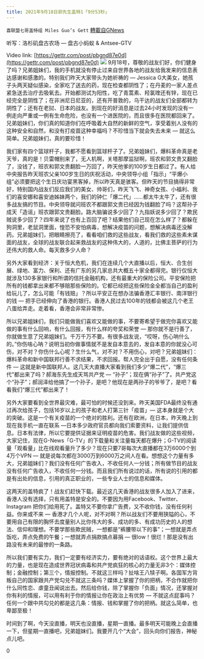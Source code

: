 ```yaml
---
title: 2021年9月18日郭先生盖特1「9分53秒」
---
```

`喜联盟七哥盖特组 Miles Guo’s Gett` [轉載自GNews](https://gnews.org/zh-hans/1541784/)

听写：洛杉矶盘古农场 — 盘古小蚂蚁 & Antsee-GTV

Video link: [https://gettr.com/post/pbgnd87e0d](https://gettr.com/post/pbgnd87e0d)
![](https://assets.gnews.org/wp-content/uploads/2021/09/B8BE01C0-7A67-44C0-B86F-2D6AD05FAEDA.png)
9月18号，尊敬的战友们好，你们健身了吗？兄弟姐妹们，我的手机就没有停止过来自世界各地的战友给我发来的信息表达感谢和感激的。特别我们昨天大家带头为她祈祷的 — Jessica G大美女，她孩子头两天疑似感染，全家吃了送去的药，现在检查都阴性了；在丹麦的一家人差点紧急送去治疗去吸氧去。开始都测试为阳性，吃了青蒿素、羟氯喹还有锌，现在已经完全是阴性了；在非洲尼日尼亚的，还有开普敦的，乌干达的战友们全部都转为阴性了；还有在老挝、日本的战友。到现在的好消息是过去24小时发现的没有一例走向严重或一例有生命危险，也没有一个进医院的，而且很多在医院都回来了。兄弟姐妹们，你们真的知道你们在呼吸着大自然的新鲜的空气，享受着别人没有的这种安全和自然，和没有打疫苗这种幸福吗？不珍惜当下就会失去未来 — 就这么简单。兄弟姐妹们，真的要珍惜！

我们家有四个篮球杆子，我都不愿看到篮球杆子了。兄弟姐妹们，爆料革命真是老天爷，真的是！贝雷帽别来了，无人机啊，关塔那摩监狱啊，班农和郭文贵又翻脸了，没钱了，班农和郭文贵翻脸一万回了，昨天他爹的100岁生日都过了。有人给中央报告昨天班农父亲100岁生日的庆祝活动，中央领导小组「指示」“平爆小组”必须要把这个生日庆功宴黑客掉，所以昨天真是骇客。但昨天的节目搞得非常好，特别国内战友们反应我们的美女、帅哥们，昨天飞飞、神奇女孩、小福利、我们的喜安娜和喜安迪姊妹两个，我们的钟仁「爆二代」……都太牛太牛了，还有很多战友搞的节目。中央领导就问班农不都跟郭文贵已经因为钱翻脸了吗？这帮孙子成天「造谣」班农跟郭文贵翻脸。路大脑骗说多少回了？九指妖说多少回了？欺民贼说多少回了？四年来说了也有上百回了吧？结果他们自己现在怎么样了？都躲在狗洞里，老鼠洞里面，惶恐不安怕病毒，想解决疫苗的问题，想解决病毒还没解药。兄弟姐妹们，把眼睛擦亮了，看看咱们救的这些战友，看我们救的这些素未谋面的战友，全球的战友联合起来救战友的这种伟大的，人道的，比佛主菩萨的行为还伟大的救人命。每天救多少人命？

另外大家看到经济：关于恒大危机，我们在连续几个大直播以后，恒大、合生创展、绿地、富力、保利、还有广东的另几家总共大概五十家全都得完。银行仅恒大就涉及130多家银行和所谓的信托金融机构，还有最重大的保险公司。平安保险把所有的钱都拿出来都不够赔那些保险的。它都已经把这些保险金全都当自己的盈利给玩儿了，怎么可能「有钱赔」？所以平安正在想办法骗香港汇丰银行、南洋银行的钱 — 把手已经伸向了香港的银行。香港人民过去100年的钱都会被这几个老王八蛋给弄走。走着看，香港会非常非常惨。

所以兄弟姐妹们，我们只能做我们喜欢又能做的事，不要寄希望于做完你喜欢又能做的事有什么回响，有什么回报，有什么样的夸奖和荣誉 — 那你就不是行善了，你就做生意了兄弟姐妹们。千万千万不要。有很多战友说，“哎呀，伤心呐什么的。”你伤啥心呐？说明当初你做事情就不是发自本意去的，发自本意的你就没心可伤，对不对？你伤什么心呢？生什么气，对不对？不用伤心，对吧？兄弟姐妹们：爆料革命和新中国联邦行善不求结果，不求回报。帮人完全出于自愿，没有任何条件 — 这就是新中国联邦人。这几天大直播大家看到我们多少“爆二代”，“爆三代”都出来了吗？郝海东先生成天骂共产党 — “孙子”；现在俩“孙子”了。共产党这个“孙子”；郝润泽给他搞了一个孙子，是吧？他现在是两孙子的爷爷了，是吧？看看我们“爆三代”都出来了！

另外大家要看到全世界最灾难，最可怕的时候还没到来。昨天美国FDA最终没有通过再次给孩子，包括16岁以上的孩子和老人打第三针「疫苗」— 这本身就是个大的突破。这是一个有关疫苗的一个绝对的胜利。还有在欧洲，在日本，昨天晚上到现在我手机一直在联系 —日本多少政府官员都向我们索要资料，让我们提供信息。日本有法律，所以它要提供证据来证明疫苗的危害。我们战友做的这些视频，大家记住，现在G-News「G-TV」的下载量和关注量每天都在爆升；G-TV的阅读量「观看量」比在线观看量升了多少？现在只要7哥每次大直播都在3万6000个到4万个VPN — 就是说每次都在3000万到6000万之间人在看。想想这个力量有多大，兄弟姐妹们？我们没有任何广告收入，不收任何人一分钱；所有做节目的战友没有任何广告收入，不收任何一分钱。而且我们所有说过的话，所有说的引用的都是有出处的信息，引用的真正职业的，一些专业人士的信息和媒体。

这两天的盖特疯了！战友们赶快下载。最近这几天香港的战友很多人加入了进来，香港人没有选择，只有用盖特是安全的。不要因为用Facebook、Twitter、Instagram 把你们给用死了。盖特又不要你拿广告费，又不收你钱，没有任何利益。你来或不来 — 香港才几个人呢，对不对啊？所以战友们不要用狭隘的心，不要用自己有限的胸怀去度量别人比你伟大的多、成功的多、有成功历史的人的想法、信仰和理想。不要学那些欺民贼，一想都是“裤腰带以下的事”；一想就是弄点饭吃，弄点免费的午餐；一想就弄点捐款搞点募捐 — 很low！很烂！那是没有出路没有未来的最惨的一条路。

所以我们要有实力，我们一定要有经济实力，要有绝对的话语权。这个世界上最大的力量，也是现在造成世界冠状病毒和共产党疯狂的核心的力量无非3个：媒体控制；金融控制；第三个，情报控制。不就这三样吗？扯啥王八犊子啊。各国军方背叛自己的国家跟共产党勾兑不就这三条吗？媒体上掌握了你的把柄，不合作就把你什么同性恋、虐童丑闻说出去。然后给你钱，除了掌握你「负面」情况，还掌握对你有利的情报，可以用有利于你的情报让你在政治上有优势 — 不就这点屁事吗？任何一个跟中共勾兑的都是这几条：情报、钱和掌握了你的把柄。就这么简单，也卑鄙至极！

时间到了啊，今天没直播，明天也没直播，星期一直播。最多明天可能晚上会直播一下，但星期一直播吧，兄弟姐妹们。我要开几个“大会”，回头向你们报告，神秘点儿吧。

0
